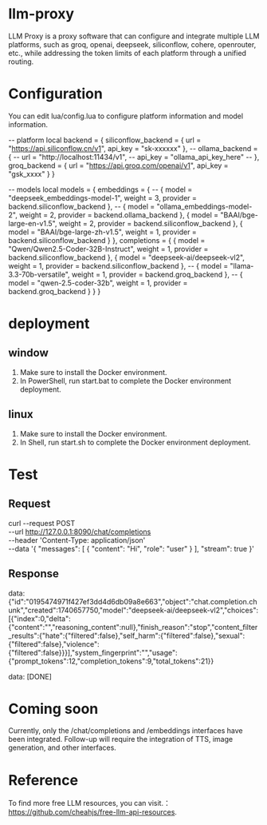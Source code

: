 # llm-proxy
 LLM Proxy is a proxy software that can configure and integrate multiple LLM platforms, such as groq, openai, deepseek, siliconflow, cohere, openrouter, etc., while addressing the token limits of each platform through a unified routing.
 # Configuration
   You can edit lua/config.lua to configure platform information and model information.
   
   -- platform
   local backend = {
    siliconflow_backend = {
        url = "https://api.siliconflow.cn/v1",
        api_key = "sk-xxxxxx"
    },
    -- ollama_backend = {
    --     url = "http://localhost:11434/v1",
    --     api_key = "ollama_api_key_here"
    -- },
    groq_backend = {
        url = "https://api.groq.com/openai/v1",
        api_key = "gsk_xxxx"
    }
}

-- models
local models = {
    embeddings = {
        -- { model = "deepseek_embeddings-model-1", weight = 3, provider = backend.siliconflow_backend },
        -- { model = "ollama_embeddings-model-2", weight = 2, provider = backend.ollama_backend },
        { model = "BAAI/bge-large-en-v1.5", weight = 2, provider = backend.siliconflow_backend },
        { model = "BAAI/bge-large-zh-v1.5", weight = 1, provider = backend.siliconflow_backend }
    },
    completions = {
        { model = "Qwen/Qwen2.5-Coder-32B-Instruct", weight = 1, provider = backend.siliconflow_backend },
        { model = "deepseek-ai/deepseek-vl2", weight = 1, provider = backend.siliconflow_backend },
        -- { model = "llama-3.3-70b-versatile", weight = 1, provider = backend.groq_backend },
        -- { model = "qwen-2.5-coder-32b", weight = 1, provider = backend.groq_backend }
    }
}
 # deployment
 ## window
 1. Make sure to install the Docker environment.
 2. In PowerShell, run start.bat to complete the Docker environment deployment.
 ## linux
 1. Make sure to install the Docker environment.
 2. In Shell, run start.sh to complete the Docker environment deployment.
 # Test
 ## Request
   curl --request POST \
    --url http://127.0.0.1:8090/chat/completions \
    --header 'Content-Type: application/json' \
    --data '{
    "messages": [
      {
        "content": "Hi",
        "role": "user"
      }
    ],
    "stream": true
  }'
## Response
data: {"id":"0195474971f427ef3dd4d6db09a8e663","object":"chat.completion.chunk","created":1740657750,"model":"deepseek-ai/deepseek-vl2","choices":[{"index":0,"delta":{"content":"","reasoning_content":null},"finish_reason":"stop","content_filter_results":{"hate":{"filtered":false},"self_harm":{"filtered":false},"sexual":{"filtered":false},"violence":{"filtered":false}}}],"system_fingerprint":"","usage":{"prompt_tokens":12,"completion_tokens":9,"total_tokens":21}}

data: [DONE]

 # Coming soon
 Currently, only the /chat/completions and /embeddings interfaces have been integrated. 
 Follow-up will require the integration of TTS, image generation, and other interfaces.
 # Reference 
 To find more free LLM resources, you can visit.：https://github.com/cheahjs/free-llm-api-resources.
 
